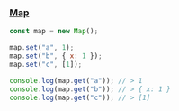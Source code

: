 ### [Map](https://developer.mozilla.org/en-US/docs/Web/JavaScript/Reference/Global_Objects/Map)

```javascript
const map = new Map();

map.set("a", 1);
map.set("b", { x: 1 });
map.set("c", [1]);

console.log(map.get("a")); // > 1
console.log(map.get("b")); // > { x: 1 }
console.log(map.get("c")); // > [1]
```
